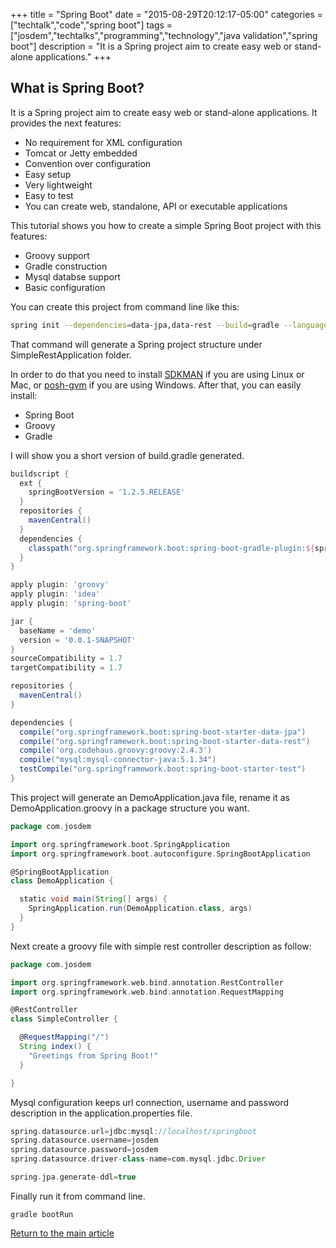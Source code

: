 +++
title = "Spring Boot"
date = "2015-08-29T20:12:17-05:00"
categories = ["techtalk","code","spring boot"]
tags = ["josdem","techtalks","programming","technology","java validation","spring boot"]
description = "It is a Spring project aim to create easy web or stand-alone applications."
+++

## What is Spring Boot?
It is a Spring project aim to create easy web or stand-alone applications. It provides the next features:

* No requirement for XML configuration
* Tomcat or Jetty embedded
* Convention over configuration
* Easy setup
* Very lightweight
* Easy to test
* You can create web, standalone, API or executable applications

This tutorial shows you how to create a simple Spring Boot project with this features:

* Groovy support
* Gradle construction
* Mysql databse support
* Basic configuration

You can create this project from command line like this:

```bash
spring init --dependencies=data-jpa,data-rest --build=gradle --language=groovy SimpleRestApplication
```

That command will generate a Spring project structure under SimpleRestApplication folder.

In order to do that you need to install [SDKMAN](http://sdkman.io/) if you are using Linux or Mac, or [posh-gvm](https://github.com/flofreud/posh-gvm) if you are using Windows. After that, you can easily install:

* Spring Boot
* Groovy
* Gradle

I will show you a short version of build.gradle generated.

```groovy
buildscript {
  ext {
    springBootVersion = '1.2.5.RELEASE'
  }
  repositories {
    mavenCentral()
  }
  dependencies {
    classpath("org.springframework.boot:spring-boot-gradle-plugin:${springBootVersion}")
  }
}

apply plugin: 'groovy'
apply plugin: 'idea'
apply plugin: 'spring-boot'

jar {
  baseName = 'demo'
  version = '0.0.1-SNAPSHOT'
}
sourceCompatibility = 1.7
targetCompatibility = 1.7

repositories {
  mavenCentral()
}

dependencies {
  compile("org.springframework.boot:spring-boot-starter-data-jpa")
  compile("org.springframework.boot:spring-boot-starter-data-rest")
  compile('org.codehaus.groovy:groovy:2.4.3')
  compile("mysql:mysql-connector-java:5.1.34")
  testCompile("org.springframework.boot:spring-boot-starter-test")
}
```

This project will generate an DemoApplication.java file, rename it as DemoApplication.groovy in a package structure you want.

```groovy
package com.josdem

import org.springframework.boot.SpringApplication
import org.springframework.boot.autoconfigure.SpringBootApplication

@SpringBootApplication
class DemoApplication {

  static void main(String[] args) {
    SpringApplication.run(DemoApplication.class, args)
  }
}
```

Next create a groovy file with simple rest controller description as follow:

```groovy
package com.josdem

import org.springframework.web.bind.annotation.RestController
import org.springframework.web.bind.annotation.RequestMapping

@RestController
class SimpleController {

  @RequestMapping("/")
  String index() {
    "Greetings from Spring Boot!"
  }

}
```

Mysql configuration keeps url connection, username and password description in the application.properties file.

```groovy
spring.datasource.url=jdbc:mysql://localhost/springboot
spring.datasource.username=josdem
spring.datasource.password=josdem
spring.datasource.driver-class-name=com.mysql.jdbc.Driver

spring.jpa.generate-ddl=true
```

Finally run it from command line.

```
gradle bootRun
```

[Return to the main article](/techtalk/spring#Spring_Boot)
